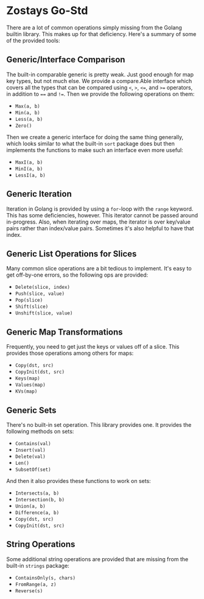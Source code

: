 # Zostays Go-Std

There are a lot of common operations simply missing from the Golang builtin
library. This makes up for that deficiency. Here's a summary of some of the
provided tools:

## Generic/Interface Comparison

The built-in comparable generic is pretty weak. Just good enough for map key
types, but not much else. We provide a compare.Able interface which covers all
the types that can be compared using `<`, `>`, `<=`, and `>=` operators, in
addition to `==` and `!=`. Then we provide the following operations on them:

 * `Max(a, b)`
 * `Min(a, b)`
 * `Less(a, b)`
 * `Zero()`

Then we create a generic interface for doing the same thing generally, which
looks similar to what the built-in `sort` package does but then implements the
functions to make such an interface even more useful:

 * `MaxI(a, b)`
 * `MinI(a, b)`
 * `LessI(a, b)`

## Generic Iteration

Iteration in Golang is provided by using a `for`-loop with the `range` keyword.
This has some deficiencies, however. This iterator cannot be passed around
in-progress. Also, when iterating over maps, the iterator is over key/value
pairs rather than index/value pairs. Sometimes it's also helpful to have that
index.

## Generic List Operations for Slices

Many common slice operations are a bit tedious to implement. It's easy to get
off-by-one errors, so the following ops are provided:

 * `Delete(slice, index)`
 * `Push(slice, value)`
 * `Pop(slice)`
 * `Shift(slice)`
 * `Unshift(slice, value)`

## Generic Map Transformations

Frequently, you need to get just the keys or values off of a slice. This
provides those operations among others for maps:

 * `Copy(dst, src)`
 * `CopyInit(dst, src)`
 * `Keys(map)`
 * `Values(map)`
 * `KVs(map)`

## Generic Sets

There's no built-in set operation. This library provides one. It provides the
following methods on sets:

 * `Contains(val)`
 * `Insert(val)`
 * `Delete(val)`
 * `Len()`
 * `SubsetOf(set)`

And then it also provides these functions to work on sets:

 * `Intersects(a, b)`
 * `Intersection(b, b)`
 * `Union(a, b)`
 * `Difference(a, b)`
 * `Copy(dst, src)`
 * `CopyInit(dst, src)`

## String Operations

Some additional string operations are provided that are missing from the
built-in `strings` package:

 * `ContainsOnly(s, chars)`
 * `FromRange(a, z)`
 * `Reverse(s)`
